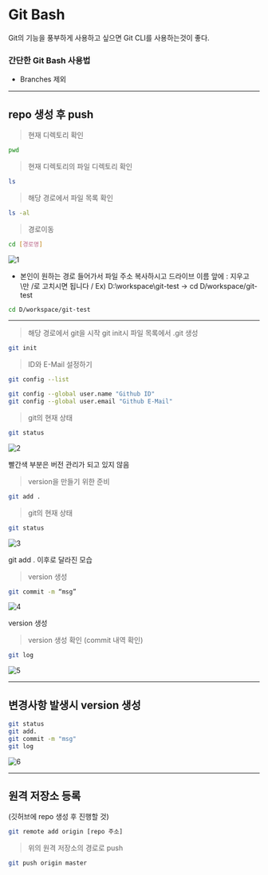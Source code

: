 # Git Bash

Git의 기능을 풍부하게 사용하고 싶으면 Git CLI를 사용하는것이 좋다.

### 간단한 Git Bash 사용법

- Branches 제외

---

## repo 생성 후 push

> 현재 디렉토리 확인
> 

```bash
pwd
```

> 현재 디렉토리의 파일 디렉토리 확인
> 

```bash
ls
```

> 해당 경로에서 파일 목록 확인
> 

```bash
ls -al
```

> 경로이동
> 

```bash
cd [경로명]
```

![1](https://user-images.githubusercontent.com/81818730/167450685-1507bfe6-0b7d-4b3c-9cb7-9dad72104b89.png)


- 본인이 원하는 경로 들어가서 파일 주소 복사하시고 드라이브 이름 앞에 : 지우고 \만 /로 고치시면 됩니다 / Ex) D:\workspace\git-test → cd D/workspace/git-test

```bash
cd D/workspace/git-test
```

---

> 해당 경로에서 git을 시작 git init시 파일 목록에서 .git 생성
> 

```bash
git init
```

> ID와 E-Mail 설정하기
> 

```bash
git config --list
```

```bash
git config --global user.name "Github ID"
git config --global user.email "Github E-Mail"
```

> git의 현재 상태
> 

```bash
git status
```

![2](https://user-images.githubusercontent.com/81818730/167450717-7cddcc8e-a159-4953-8e96-ed0d4bc814b5.png)


빨간색 부분은 버전 관리가 되고 있지 않음

> version을 만들기 위한 준비
> 

```bash
git add .
```

> git의 현재 상태
> 

```bash
git status
```

![3](https://user-images.githubusercontent.com/81818730/167450731-049e6422-5f85-46b2-8507-9386cdd71b97.png)


git add . 이후로 달라진 모습

> version 생성
> 

```bash
git commit -m “msg”
```

![4](https://user-images.githubusercontent.com/81818730/167450746-5131aa97-2042-47e6-ba37-b4279425c247.png)


version 생성

> version 생성 확인 (commit 내역 확인)
> 

```bash
git log
```

![5](https://user-images.githubusercontent.com/81818730/167450780-33d255cb-6d91-4de6-a611-017ba361fd0b.png)

---

## 변경사항 발생시 version 생성

```bash
git status
git add.
git commit -m "msg"
git log
```

![6](https://user-images.githubusercontent.com/81818730/167450796-f088c751-68fb-4174-addf-d8e5be8501a3.png)


---

## 원격 저장소 등록

(깃허브에 repo 생성 후 진행할 것)

```bash
git remote add origin [repo 주소]
```

> 위의 원격 저장소의 경로로 push
> 

```bash
git push origin master
```

